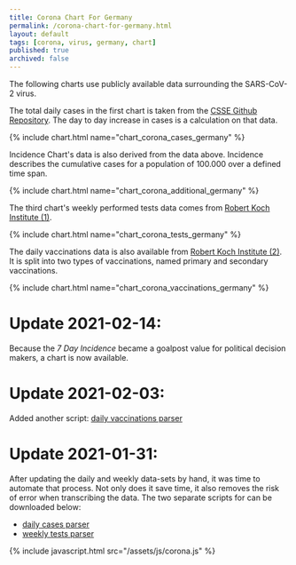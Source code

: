 ```yaml
---
title: Corona Chart For Germany
permalink: /corona-chart-for-germany.html
layout: default
tags: [corona, virus, germany, chart]
published: true
archived: false
---
```

The following charts use publicly available data surrounding the SARS-CoV-2 virus.

The total daily cases in the first chart is taken from the [CSSE Github Repository][1]. The day to day increase in cases is a calculation on that data.

{% include chart.html name="chart_corona_cases_germany" %}

Incidence Chart's data is also derived from the data above. Incidence describes the cumulative cases for a population of 100.000 over a defined time span.

{% include chart.html name="chart_corona_additional_germany" %}

The third chart's weekly performed tests data comes from [Robert Koch Institute (1)][2].

{% include chart.html name="chart_corona_tests_germany" %}

The daily vaccinations data is also available from [Robert Koch Institute (2)][3]. It is split into two types of vaccinations, named primary and secondary vaccinations.

{% include chart.html name="chart_corona_vaccinations_germany" %}

[1]: <https://github.com/CSSEGISandData/COVID-19> "COVID-19 Data Repository by the Center for Systems Science and Engineering (CSSE) at Johns Hopkins University"
[2]: <https://www.rki.de/DE/Content/InfAZ/N/Neuartiges_Coronavirus/Daten/Testzahlen-gesamt.xlsx?__blob=publicationFile> "Erfassung der SARS-CoV-2-Testzahlen in Deutschland"
[3]: <https://www.rki.de/DE/Content/InfAZ/N/Neuartiges_Coronavirus/Daten/Impfquotenmonitoring.xlsx?__blob=publicationFile> "Tabelle mit den gemeldeten Impfungen bundesweit und nach Bundesland sowie nach STIKO-Indikation"

# Update 2021-02-14:
Because the *7 Day Incidence* became a goalpost value for political decision makers, a chart is now available.

# Update 2021-02-03:
Added another script: [daily vaccinations parser](/assets/code-examples/covid_daily_vaccinations_parser.py)

# Update 2021-01-31:
After updating the daily and weekly data-sets by hand, it was time to automate that process. Not only does it save time, it also removes the risk of error when transcribing the data.
The two separate scripts for can be downloaded below:
- [daily cases parser](/assets/code-examples/covid_daily_cases_parser.py)
- [weekly tests parser](/assets/code-examples/covid_weekly_tests_parser.py)

{% include javascript.html src="/assets/js/corona.js" %}
